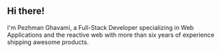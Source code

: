 ## Hi there!

I'm Pezhman Ghavami, a Full-Stack Developer specializing in Web Applications and the reactive web with more than six years of experience shipping awesome products.
